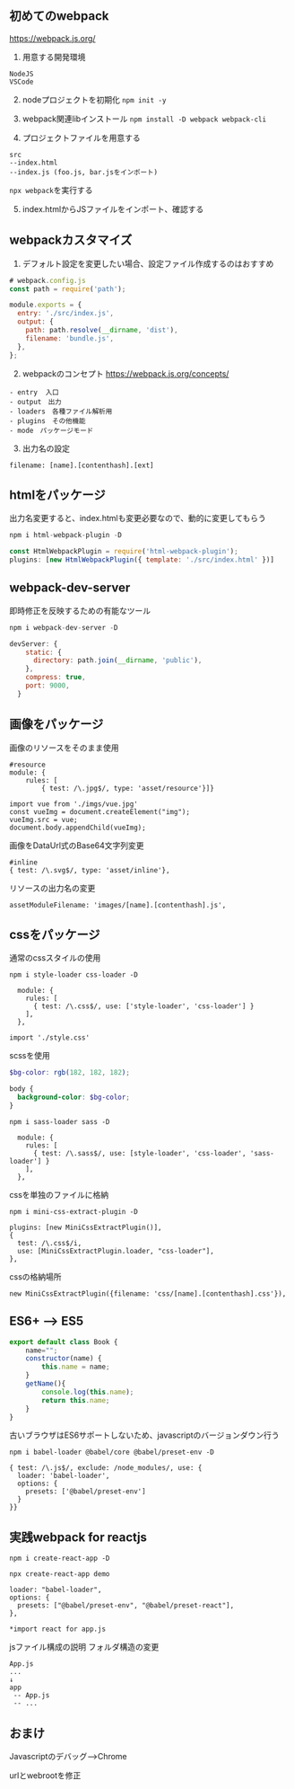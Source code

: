 ## 初めてのwebpack
https://webpack.js.org/

1. 用意する開発環境

```
NodeJS
VSCode
```

2. nodeプロジェクトを初期化
   `npm init -y`

3. webpack関連libインストール
   `npm install -D webpack webpack-cli`



4. プロジェクトファイルを用意する

```
src
--index.html
--index.js (foo.js, bar.jsをインポート)
```

`npx webpack`を実行する

5. index.htmlからJSファイルをインポート、確認する



## webpackカスタマイズ

1. デフォルト設定を変更したい場合、設定ファイル作成するのはおすすめ

```js
# webpack.config.js
const path = require('path');

module.exports = {
  entry: './src/index.js',
  output: {
    path: path.resolve(__dirname, 'dist'),
    filename: 'bundle.js',
  },
};
```


2. webpackのコンセプト
https://webpack.js.org/concepts/

```
- entry  入口
- output　出力
- loaders　各種ファイル解析用
- plugins　その他機能
- mode　パッケージモード
```

3. 出力名の設定

```
filename: [name].[contenthash].[ext]
```

   

## htmlをパッケージ

出力名変更すると、index.htmlも変更必要なので、動的に変更してもらう

```javascript
npm i html-webpack-plugin -D

const HtmlWebpackPlugin = require('html-webpack-plugin');
plugins: [new HtmlWebpackPlugin({ template: './src/index.html' })]
```

## webpack-dev-server

即時修正を反映するための有能なツール

```js
npm i webpack-dev-server -D  

devServer: {
    static: {
      directory: path.join(__dirname, 'public'),
    },
    compress: true,
    port: 9000,
  }
```

## 画像をパッケージ

画像のリソースをそのまま使用

```
#resource
module: {
    rules: [
        { test: /\.jpg$/, type: 'asset/resource'}]}

import vue from './imgs/vue.jpg'
const vueImg = document.createElement("img");
vueImg.src = vue;
document.body.appendChild(vueImg);
```

画像をDataUrl式のBase64文字列変更


```
#inline
{ test: /\.svg$/, type: 'asset/inline'},

```

リソースの出力名の変更

```
assetModuleFilename: 'images/[name].[contenthash].js',
```



## cssをパッケージ

通常のcssスタイルの使用

```
npm i style-loader css-loader -D

  module: {
    rules: [
      { test: /\.css$/, use: ['style-loader', 'css-loader'] }
    ],
  },

import './style.css'
```

scssを使用

```scss
$bg-color: rgb(182, 182, 182);

body {
  background-color: $bg-color;
}
```

```
npm i sass-loader sass -D

  module: {
    rules: [
      { test: /\.sass$/, use: [style-loader', 'css-loader', 'sass-loader'] }
    ],
  },
```

cssを単独のファイルに格納

```
npm i mini-css-extract-plugin -D

plugins: [new MiniCssExtractPlugin()],
{
  test: /\.css$/i,
  use: [MiniCssExtractPlugin.loader, "css-loader"],
},
```

cssの格納場所

`new MiniCssExtractPlugin({filename: 'css/[name].[contenthash].css'}),`



## ES6+ --> ES5

```js
export default class Book {
    name="";
    constructor(name) {
        this.name = name;
    }
    getName(){
        console.log(this.name);
        return this.name;
    }
}
```

古いブラウザはES6サポートしないため、javascriptのバージョンダウン行う

```
npm i babel-loader @babel/core @babel/preset-env -D

{ test: /\.js$/, exclude: /node_modules/, use: {
  loader: 'babel-loader',
  options: {
    presets: ['@babel/preset-env']
  }
}}
```



## 実践webpack for reactjs
```
npm i create-react-app -D

npx create-react-app demo

loader: "babel-loader",
options: {
  presets: ["@babel/preset-env", "@babel/preset-react"],
},

*import react for app.js
```

jsファイル構成の説明  フォルダ構造の変更

```
App.js
...
↓
app
 -- App.js
 -- ...
```

## おまけ

Javascriptのデバッグ-->Chrome

urlとwebrootを修正

